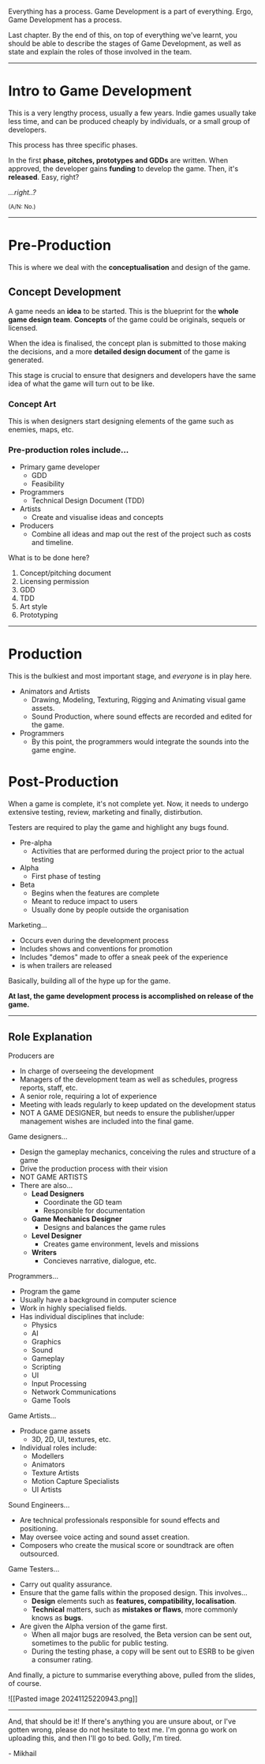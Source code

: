 
Everything has a process. Game Development is a part of everything. Ergo, Game Development has a process.

Last chapter. By the end of this, on top of everything we've learnt, you should be able to describe the stages of Game Development, as well as state and explain the roles of those involved in the team.

---
# Intro to Game Development

This is a very lengthy process, usually a few years. Indie games usually take less time, and can be produced cheaply by individuals, or a small group of developers.


This process has three specific phases.

In the first **phase, pitches, prototypes and GDDs** are written. When approved, the developer gains **funding** to develop the game. Then, it's **released**. Easy, right?



*...right..?*

<sub>(A/N: No.)</sub>


---


# Pre-Production

This is where we deal with the **conceptualisation** and design of the game.



## Concept Development

A game needs an **idea** to be started. This is the blueprint for the **whole game design team**. **Concepts** of the game could be originals, sequels or licensed.

When the idea is finalised, the concept plan is submitted to those making the decisions, and a more **detailed design document** of the game is generated.

This stage is crucial to ensure that designers and developers have the same idea of what the game will turn out to be like.



### Concept Art

This is when designers start designing elements of the game such as enemies, maps, etc.


### Pre-production roles include...

- Primary game developer
	- GDD
	- Feasibility
- Programmers
	- Technical Design Document (TDD)
- Artists
	- Create and visualise ideas and concepts
- Producers
	- Combine all ideas and map out the rest of the project such as costs and timeline.

What is to be done here?
1. Concept/pitching document
2. Licensing permission
3. GDD
4. TDD
5. Art style
6. Prototyping


---

# Production

This is the bulkiest and most important stage, and *everyone* is in play here.

- Animators and Artists
	- Drawing, Modeling, Texturing, Rigging and Animating visual game assets.
	- Sound Production, where sound effects are recorded and edited for the game.
- Programmers
	- By this point, the programmers would integrate the sounds into the game engine.

	

# Post-Production

When a game is complete, it's not complete yet. Now, it needs to undergo extensive testing, review, marketing and finally, distirbution.


Testers are required to play the game and highlight any bugs found.

- Pre-alpha
	- Activities that are performed during the project prior to the actual testing
- Alpha
	- First phase of testing
- Beta
	- Begins when the features are complete
	- Meant to reduce impact to users
	- Usually done by people outside the organisation


Marketing...
- Occurs even during the development process
- Includes shows and conventions for promotion
- Includes "demos" made to offer a sneak peek of the experience
- is when trailers are released

Basically, building all of the hype up for the game.


**At last, the game development process is accomplished on release of the game.**

---

## Role Explanation


Producers are
- In charge of overseeing the development
- Managers of the development team as well as schedules, progress reports, staff, etc.
- A senior role, requiring a lot of experience
- Meeting with leads regularly to keep updated on the development status
- NOT A GAME DESIGNER, but needs to ensure the publisher/upper management wishes are included into the final game.


Game designers...
- Design the gameplay mechanics, conceiving the rules and structure of a game
- Drive the production process with their vision
- NOT GAME ARTISTS
- There are also...
	- **Lead Designers**
		- Coordinate the GD team
		- Responsible for documentation
	- **Game Mechanics Designer**
		- Designs and balances the game rules
	- **Level Designer**
		- Creates game environment, levels and missions
	- **Writers**
		- Concieves narrative, dialogue, etc.


Programmers...
- Program the game
- Usually have a background in computer science
- Work in highly specialised fields.
- Has individual disciplines that include:
	- Physics
	- AI
	- Graphics
	- Sound
	- Gameplay
	- Scripting
	- UI
	- Input Processing
	- Network Communications
	- Game Tools

Game Artists...
- Produce game assets
	- 3D, 2D, UI, textures, etc.
- Individual roles include:
	- Modellers
	- Animators
	- Texture Artists
	- Motion Capture Specialists
	- UI Artists

Sound Engineers...
- Are technical professionals responsible for sound effects and positioning.
- May oversee voice acting and sound asset creation.
- Composers who create the musical score or soundtrack are often outsourced.

Game Testers...
- Carry out quality assurance.
- Ensure that the game falls within the proposed design. This involves...
	- **Design** elements such as **features, compatibility, localisation**.
	- **Technical** matters, such as **mistakes or flaws**, more commonly knows as **bugs**.
- Are given the Alpha version of the game first.
	- When all major bugs are resolved, the Beta version can be sent out, sometimes to the public for public testing.
	- During the testing phase, a copy will be sent out to ESRB to be given a consumer rating.



And finally, a picture to summarise everything above, pulled from the slides, of course.

![[Pasted image 20241125220943.png]]

---
And, that should be it! If there's anything you are unsure about, or I've gotten wrong, please do not hesitate to text me. I'm gonna go work on uploading this, and then I'll go to bed. Golly, I'm tired.

\- Mikhail
